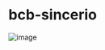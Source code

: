 # bcb-sincerio

![image](https://github.com/user-attachments/assets/7b7d9dd7-ed2d-4c73-9ea4-21e625942287)



